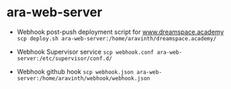 # ara-web-server

- Webhook post-push deployment script for www.dreamspace.academy
`scp deploy.sh ara-web-server:/home/aravinth/dreamspace.academy/`

- Webhook Supervisor service
`scp webhook.conf ara-web-server:/etc/supervisor/conf.d/`

- Webhook github hook
`scp webhook.json ara-web-server:/home/aravinth/webhook/webhook.json`
